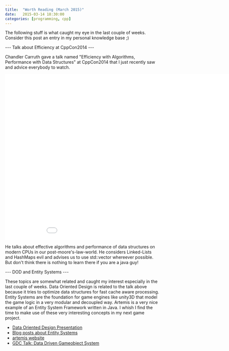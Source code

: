 ```yaml
---
title:  "Worth Reading (March 2015)"
date:   2015-03-14 18:30:00
categories: [programming, cpp]
---
```


The following stuff is what caught my eye in the last couple of weeks. Consider this post an entry in my personal knowledge base ;)

--- Talk about Efficiency at CppCon2014  ---

Chandler Carruth gave a talk named "Efficiency with Algorithms, Performance with Data Structures" at CppCon2014 that I just recently saw and advice everybody to watch.

<iframe src="//channel9.msdn.com/Events/CPP/C-PP-Con-2014/Efficiency-with-Algorithms-Performance-with-Data-Structures/player" width="960" height="540" allowFullScreen frameBorder="0"></iframe>

He talks about effective algorithms and performance of data structures on modern CPUs in our post-moore's-law-world. He considers Linked-Lists and HashMaps evil and advises us to use std::vector whereever possible. But don't think there is nothing to learn there if you are a java guy!

--- DOD and Entity Systems ---

These topics are somewhat related and caught my interest especially in the last couple of weeks. 
Data Oriented Design is related to the talk above because it tries to optimize data structures for fast cache aware processing. 
Entity Systems are the foundation for game engines like unity3D that model the game logic in a very modular and decoupled way.
Artemis is a very nice example of an Entity System Framework written in Java. 
I whish I find the time to make use of these very interesting concepts in my next game project.

* [Data Oriented Design Presentation](https://www.youtube.com/watch?v=16ZF9XqkfRY)
* [Blog posts about Entity Systems](http://t-machine.org/index.php/2007/09/03/entity-systems-are-the-future-of-mmog-development-part-1/)
* [artemis website](http://gamadu.com/artemis/index.html)
* [GDC Talk: Data Driven Gameobject System](http://scottbilas.com/files/2002/gdc_san_jose/game_objects_slides.pdf)
